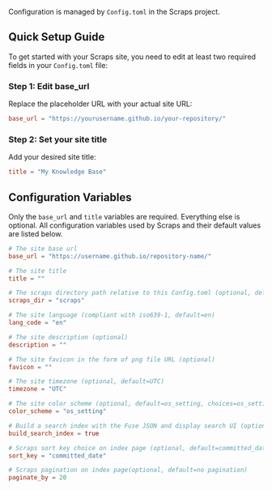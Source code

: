 Configuration is managed by `Config.toml` in the Scraps project.

## Quick Setup Guide

To get started with your Scraps site, you need to edit at least two required fields in your `Config.toml` file:

### Step 1: Edit base_url
Replace the placeholder URL with your actual site URL:
```toml
base_url = "https://yourusername.github.io/your-repository/"
```

### Step 2: Set your site title
Add your desired site title:
```toml
title = "My Knowledge Base"
```

## Configuration Variables

Only the `base_url` and `title` variables are required. Everything else is optional. All configuration variables used by Scraps and their default values are listed below.

```toml:Config.toml
# The site base url
base_url = "https://username.github.io/repository-name/"

# The site title
title = ""

# The scraps directory path relative to this Config.toml (optional, default=scraps)
scraps_dir = "scraps"

# The site language (compliant with iso639-1, default=en)
lang_code = "en"

# The site description (optional)
description = ""

# The site favicon in the form of png file URL (optional)
favicon = ""

# The site timezone (optional, default=UTC)
timezone = "UTC"

# The site color scheme (optional, default=os_setting, choices=os_setting or only_light or only_dark)
color_scheme = "os_setting"

# Build a search index with the Fuse JSON and display search UI (optional, default=true, choices=true or false)
build_search_index = true

# Scraps sort key choice on index page (optional, default=committed_date, choices=committed_date or linked_count)
sort_key = "committed_date"

# Scraps pagination on index page(optional, default=no pagination)
paginate_by = 20
```